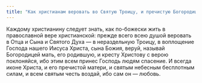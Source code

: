 ```yaml
---
title: "Как христианам веровать во Святую Троицу, и пречистую Богородицу, и в Крест Христов, и святым Небесным бесплотным силам, и всем святым, и честным и святым мощам, и как поклоняться им"
---
```


Каждому христианину следует знать, как по-божески жить в православной вере христианской: прежде всего всею душой веровать в Отца и Сына и Святого Духа — в нераздельную Троицу, в воплощение Господа нашего Иисуса Христа, сына Божия, веруй, называй Богородицей мать, его родившую, и кресту Христову с верою поклоняйся, ибо этим всем принес Господь людям спасение. И всегда иконе Христа, и его пречистой матери, и святым небесным бесплотным силам, и всем святым честь воздай, ибо сам он — любовь.